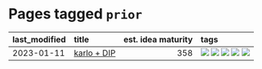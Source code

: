 # Pages tagged `prior`

|last_modified|title|est. idea maturity|tags
|:---|:---|---:|:---|
|2023-01-11|[karlo + DIP](../karlo-dip.md)|358|[![](https://img.shields.io/badge/tag-deepimageprior-cc5ed7)](../tags/deepimageprior.md) [![](https://img.shields.io/badge/tag-experimental-4bcfd8)](../tags/experimental.md) [![](https://img.shields.io/badge/tag-imagegeneration-dd597e)](../tags/imagegeneration.md) [![](https://img.shields.io/badge/tag-prior-e8ae48)](../tags/prior.md) [![](https://img.shields.io/badge/tag-wip-fda5ff)](../tags/wip.md)|